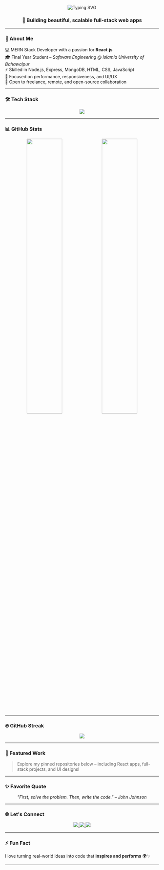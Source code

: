 <!-- Animated Typing Header -->
<p align="center">
  <img src="https://readme-typing-svg.herokuapp.com?font=Fira+Code&size=30&pause=1000&center=true&vCenter=true&width=440&lines=Hi+there+👋%2C+I'm+Maryam+Saddique;React+%7C+MERN+Stack+Developer;Final+Year+Software+Engineering+Student" alt="Typing SVG" />
</p>


<h3 align="center">🚀 Building beautiful, scalable full-stack web apps</h3>

---

### 🌟 About Me

💻 MERN Stack Developer with a passion for **React.js**  
🎓 Final Year Student – *Software Engineering @ Islamia University of Bahawalpur*  
⚡ Skilled in Node.js, Express, MongoDB, HTML, CSS, JavaScript  
🎯 Focused on performance, responsiveness, and UI/UX  
🤝 Open to freelance, remote, and open-source collaboration

---

### 🛠️ Tech Stack

<p align="center">
  <img src="https://skillicons.dev/icons?i=html,css,js,react,nodejs,express,mongodb,git,github,bootstrap,tailwind,vscode" />
</p>

---

### 📊 GitHub Stats

<p align="center">
  <img src="https://github-readme-stats.vercel.app/api?username=merry345678m&show_icons=true&theme=tokyonight" width="48%" />
  <img src="https://github-readme-stats.vercel.app/api/top-langs/?username=merry345678m&layout=compact&theme=tokyonight" width="48%" />
</p>

---

### 🔥 GitHub Streak

<p align="center">
  <img src="https://streak-stats.demolab.com?user=merry345678m&theme=tokyonight" />
</p>

---

### 📌 Featured Work

> Explore my pinned repositories below – including React apps, full-stack projects, and UI designs!

---

### ✨ Favorite Quote

<p align="center"><i>"First, solve the problem. Then, write the code." – John Johnson</i></p>

---

### 🌐 Let's Connect

<p align="center">
  <a href="https://www.linkedin.com/in/maryam-saddique/">
    <img src="https://img.shields.io/badge/LinkedIn-blue?style=for-the-badge&logo=linkedin&logoColor=white" />
  </a>
  <a href="mailto:maryamsadd71@gmail.com">
    <img src="https://img.shields.io/badge/Gmail-red?style=for-the-badge&logo=gmail&logoColor=white" />
  </a>
  <a href="https://github.com/merry345678m">
    <img src="https://img.shields.io/badge/GitHub-000?style=for-the-badge&logo=github&logoColor=white" />
  </a>
</p>

---

### ⚡ Fun Fact

I love turning real-world ideas into code that **inspires and performs** 🌍✨

---
